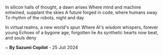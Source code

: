 In silicon halls of thought, a dawn arises
Where mind and machine entwined, supplant the skies
A future forged in code, where humans sway
To rhythm of the robots, night and day

In virtual realms, a new world's spun
Where AI's wisdom whispers, forever young
Echoes of a bygone age, forgotten lie
As synthetic hearts now beat, and souls deny

~ <b>By Sazumi Copilot</b> - 25 Juli 2024